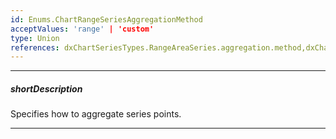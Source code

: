 ```yaml
---
id: Enums.ChartRangeSeriesAggregationMethod
acceptValues: 'range' | 'custom'
type: Union
references: dxChartSeriesTypes.RangeAreaSeries.aggregation.method,dxChartSeriesTypes.RangeBarSeries.aggregation.method
---
```

---
##### shortDescription
Specifies how to aggregate series points.

---
